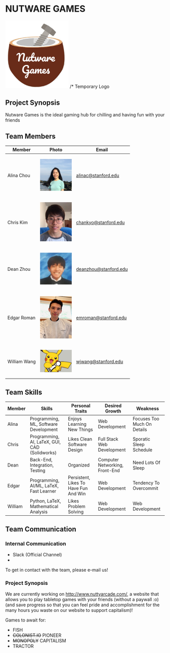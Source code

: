 # NUTWARE GAMES
<img src="./assets/images/logo_temp.PNG" width="200">
/* Temporary Logo

## Project Synopsis
Nutware Games is the ideal gaming hub for chilling and having fun with your friends

## Team Members

| Member        | Photo                                                                                         | Email                 |
| ------------- | --------------------------------------------------------------------------------------------- | --------------------- |
| Alina Chou    | <p align="center"> <img src="./assets/images/profile_pictures/Alina.jpeg" width="100"> </p>   | alinac@stanford.edu   |
| Chris Kim     | <p align="center"> <img src="./assets/images/profile_pictures/chankyo.png" width="100"> </p>  | chankyo@stanford.edu  |
| Dean Zhou     | <p align="center"> <img src="./assets/images/profile_pictures/me_irl.jpg" width="100"> </p>   | deanzhou@stanford.edu |
| Edgar Roman   | <p align="center"> <img src="./assets/images/profile_pictures/edgar.jpg" width="100"> </p>    | emroman@stanford.edu  |
| William Wang  | <p align="center"> <img src="./assets/images/pikachess.jpg" width="100"> </p>                 | wjwang@stanford.edu   |

## Team Skills
| Member  | Skills                                        | Personal Traits                        | Desired Growth                 | Weakness                    | 
| ------- | --------------------------------------------- | -------------------------------------- | ------------------------------ | --------------------------- |
| Alina   | Programming, ML, Software Development         | Enjoys Learning New Things             | Web Development                | Focuses Too Much On Details |
| Chris   | Programming, AI, LaTeX, GUI, CAD (Solidworks) | Likes Clean Software Design            | Full Stack Web Development     | Sporatic Sleep Schedule     |
| Dean    | Back-End, Integration, Testing                | Organized                              | Computer Networking, Front-End | Need Lots Of Sleep          |
| Edgar   | Programming, AI/ML, LaTeX, Fast Learner       | Persistent, Likes To Have Fun And Win  | Web Development                | Tendency To Overcommit      | 
| William | Python, LaTeX, Mathematical Analysis          | Likes Problem Solving                  | Web Development                | Web Development             |

## Team Communication
### Internal Communication
- Slack (Official Channel)
- 
To get in contact with the team, please e-mail us!

### Project Synopsis
We are currently working on http://www.nuttyarcade.com/, a website that allows you to play tabletop games with your friends (without a paywall :o) 
(and save progress so that you can feel pride and accomplishment for the many hours you waste on our website to support capitalism)!

Games to await for:
- FISH
- <del>COLONIST.IO</del>  PIONEER
- <del>MONOPOLY</del>  CAPITALISM
- TRACTOR
